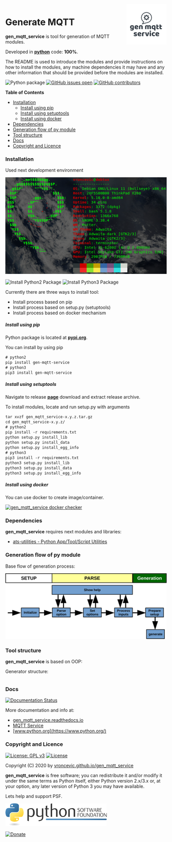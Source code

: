 <img align="right" src="https://raw.githubusercontent.com/vroncevic/gen_mqtt_service/dev/docs/gen_mqtt_service_logo.png" width="25%">

# Generate MQTT

**gen_mqtt_service** is tool for generation of MQTT modules.

Developed in **[python](https://www.python.org/)** code: **100%**.

The README is used to introduce the modules and provide instructions on
how to install the modules, any machine dependencies it may have and any
other information that should be provided before the modules are installed.

![Python package](https://github.com/vroncevic/gen_mqtt_service/workflows/Python%20package%20gen_mqtt_service/badge.svg?branch=master) [![GitHub issues open](https://img.shields.io/github/issues/vroncevic/gen_mqtt_service.svg)](https://github.com/vroncevic/gen_mqtt_service/issues) [![GitHub contributors](https://img.shields.io/github/contributors/vroncevic/gen_mqtt_service.svg)](https://github.com/vroncevic/gen_mqtt_service/graphs/contributors)

<!-- START doctoc generated TOC please keep comment here to allow auto update -->
<!-- DON'T EDIT THIS SECTION, INSTEAD RE-RUN doctoc TO UPDATE -->
**Table of Contents**

- [Installation](#installation)
    - [Install using pip](#install-using-pip)
    - [Install using setuptools](#install-using-setuptools)
    - [Install using docker](#install-using-docker)
- [Dependencies](#dependencies)
- [Generation flow of py module](#generation-flow-of-py-module)
- [Tool structure](#tool-structure)
- [Docs](#docs)
- [Copyright and Licence](#copyright-and-licence)

<!-- END doctoc generated TOC please keep comment here to allow auto update -->

### Installation

Used next development environment

![Development environment](https://raw.githubusercontent.com/vroncevic/gen_mqtt_service/dev/docs/debtux.png)

![Install Python2 Package](https://github.com/vroncevic/gen_mqtt_service/workflows/Install%20Python2%20Package%20gen_mqtt_service/badge.svg?branch=master) ![Install Python3 Package](https://github.com/vroncevic/gen_mqtt_service/workflows/Install%20Python3%20Package%20gen_mqtt_service/badge.svg?branch=master)

Currently there are three ways to install tool:
* Install process based on pip
* Install process based on setup.py (setuptools)
* Install process based on docker mechanism

##### Install using pip

Python package is located at **[pypi.org](https://pypi.org/project/gen-mqtt-service/)**.

You can install by using pip
```
# python2
pip install gen-mqtt-service
# python3
pip3 install gen-mqtt-service
```

##### Install using setuptools

Navigate to release **[page](https://github.com/vroncevic/gen_mqtt_service/releases/)** download and extract release archive.

To install modules, locate and run setup.py with arguments
```
tar xvzf gen_mqtt_service-x.y.z.tar.gz
cd gen_mqtt_service-x.y.z/
# python2
pip install -r requirements.txt
python setup.py install_lib
python setup.py install_data
python setup.py install_egg_info
# python3
pip3 install -r requirements.txt
python3 setup.py install_lib
python3 setup.py install_data
python3 setup.py install_egg_info
```

##### Install using docker

You can use docker to create image/container.

[![gen_mqtt_service docker checker](https://github.com/vroncevic/gen_mqtt_service/workflows/gen_mqtt_service%20docker%20checker/badge.svg)](https://github.com/vroncevic/gen_mqtt_service/actions?query=workflow%3A%22gen_mqtt_service+docker+checker%22)

### Dependencies

**gen_mqtt_service** requires next modules and libraries:

* [ats-utilities - Python App/Tool/Script Utilities](https://vroncevic.github.io/ats_utilities)

### Generation flow of py module

Base flow of generation process:

![alt tag](https://raw.githubusercontent.com/vroncevic/gen_mqtt_service/dev/docs/gen_mqtt_service_flow.png)

### Tool structure

**gen_mqtt_service** is based on OOP:

Generator structure:

```

```

### Docs

[![Documentation Status](https://readthedocs.org/projects/gen_mqtt_service/badge/?version=latest)](https://gen_mqtt_service.readthedocs.io/projects/gen_mqtt_service/en/latest/?badge=latest)

More documentation and info at:
* [gen_mqtt_service.readthedocs.io](https://gen_mqtt_service.readthedocs.io/en/latest/)
* [MQTT Service](overview.md)
* [www.python.org](https://www.python.org/)

### Copyright and Licence

[![License: GPL v3](https://img.shields.io/badge/License-GPLv3-blue.svg)](https://www.gnu.org/licenses/gpl-3.0) [![License](https://img.shields.io/badge/License-Apache%202.0-blue.svg)](https://opensource.org/licenses/Apache-2.0)

Copyright (C) 2020 by [vroncevic.github.io/gen_mqtt_service](https://vroncevic.github.io/gen_mqtt_service)

**gen_mqtt_service** is free software; you can redistribute it and/or modify
it under the same terms as Python itself, either Python version 2.x/3.x or,
at your option, any later version of Python 3 you may have available.

Lets help and support PSF.

[![Python Software Foundation](https://raw.githubusercontent.com/vroncevic/gen_mqtt_service/dev/docs/psf-logo-alpha.png)](https://www.python.org/psf/)

[![Donate](https://www.paypalobjects.com/en_US/i/btn/btn_donateCC_LG.gif)](https://psfmember.org/index.php?q=civicrm/contribute/transact&reset=1&id=2)
